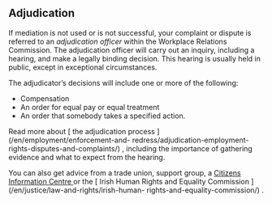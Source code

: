 ##  Adjudication

If mediation is not used or is not successful, your complaint or dispute is
referred to an _adjudication officer_ within the Workplace Relations
Commission. The adjudication officer will carry out an inquiry, including a
hearing, and make a legally binding decision. This hearing is usually held in
public, except in exceptional circumstances.

The adjudicator’s decisions will include one or more of the following:

  * Compensation 
  * An order for equal pay or equal treatment 
  * An order that somebody takes a specified action. 

Read more about [ the adjudication process ](/en/employment/enforcement-and-
redress/adjudication-employment-rights-disputes-and-complaints/) , including
the importance of gathering evidence and what to expect from the hearing.

You can also get advice from a trade union, support group, a [ Citizens
Information Centre ](http://centres.citizensinformation.ie/) or the [ Irish
Human Rights and Equality Commission ](/en/justice/law-and-rights/irish-human-
rights-and-equality-commission/) .
